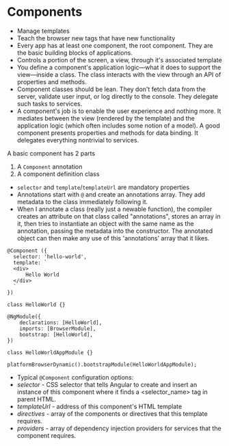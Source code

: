 # Components

- Manage templates
- Teach the browser new tags that have new functionality
- Every app has at least one component, the root component. They are the basic building blocks of applications.
- Controls a portion of the screen, a view, through it's associated template
- You define a component's application logic—what it does to support the view—inside a class. The class interacts with the view through an API of properties and methods.
- Component classes should be lean. They don't fetch data from the server, validate user input, or log directly to the console. They delegate such tasks to services.
- A component's job is to enable the user experience and nothing more. It mediates between the view (rendered by the template) and the application logic (which often includes some notion of a model). A good component presents properties and methods for data binding. It delegates everything nontrivial to services.

A basic component has 2 parts

1. A `Component` annotation
2. A component definition class

- `selector` and `template`/`templateUrl` are mandatory properties
- Annotations start with `@` and create an annotations array. They add metadata to the class immediately following it.
- When I annotate a class (really just a newable function), the compiler creates an attribute on that class called "annotations", stores an array in it, then tries to instantiate an object with the same name as the annotation, passing the metadata into the constructor. The annotated object can then make any use of this 'annotations' array that it likes.

```
@Component ({
  selector: 'hello-world',
  template: `
  <div>
      Hello World
  </div>        
  `
})

class HelloWorld {}

@NgModule({
    declarations: [HelloWorld],
    imports: [BrowserModule],
    bootstrap: [HelloWorld],
})

class HelloWorldAppModule {}

platformBrowserDynamic().bootstrapModule(HelloWorldAppModule);

```

- Typical `@Component` configuration options:
- *selector* - CSS selector that tells Angular to create and insert an instance of this component where it finds a <selector_name> tag in parent HTML. 
- *templateUrl* - address of this component's HTML template
- *directives* - array of the components or directives that this template requires. 
- *providers* - array of dependency injection providers for services that the component requires. 
